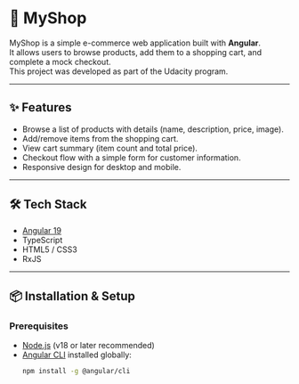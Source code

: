 

# 🛒 MyShop

MyShop is a simple e-commerce web application built with **Angular**.  
It allows users to browse products, add them to a shopping cart, and complete a mock checkout.  
This project was developed as part of the Udacity program.

---

## ✨ Features
- Browse a list of products with details (name, description, price, image).
- Add/remove items from the shopping cart.
- View cart summary (item count and total price).
- Checkout flow with a simple form for customer information.
- Responsive design for desktop and mobile.

---

## 🛠️ Tech Stack
- [Angular 19](https://angular.dev/)
- TypeScript
- HTML5 / CSS3
- RxJS

---

## 📦 Installation & Setup

### Prerequisites
- [Node.js](https://nodejs.org/) (v18 or later recommended)
- [Angular CLI](https://angular.dev/tools/cli) installed globally:
  ```bash
  npm install -g @angular/cli
